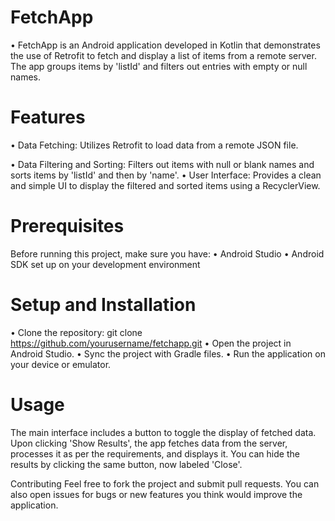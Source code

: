 # FetchApp
• FetchApp is an Android application developed in Kotlin that demonstrates the use of Retrofit to fetch and display a list of items from a remote server. The app groups items by 'listId' and filters out entries with empty or null names.

# Features
• Data Fetching: Utilizes Retrofit to load data from a remote JSON file.

• Data Filtering and Sorting: Filters out items with null or blank names and sorts items by 'listId' and then by 'name'.
• User Interface: Provides a clean and simple UI to display the filtered and sorted items using a RecyclerView.

# Prerequisites
Before running this project, make sure you have:
• Android Studio
• Android SDK set up on your development environment

# Setup and Installation
• Clone the repository:
git clone https://github.com/yourusername/fetchapp.git
• Open the project in Android Studio.
• Sync the project with Gradle files.
• Run the application on your device or emulator.

# Usage
The main interface includes a button to toggle the display of fetched data. Upon clicking 'Show Results', the app fetches data from the server, processes it as per the requirements, and displays it. You can hide the results by clicking the same button, now labeled 'Close'.

Contributing
Feel free to fork the project and submit pull requests. You can also open issues for bugs or new features you think would improve the application.
